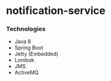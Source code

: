# notification-service

### Technologies

- Java 8
- Spring Boot
- Jetty (Embedded)
- Lombok
- JMS
- ActiveMQ
